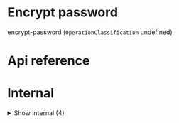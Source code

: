 # Encrypt password

encrypt-password (`OperationClassification` undefined)



# Api reference

# Internal

<details><summary>Show internal (4)</summary>
    
  # comparePassword()

Method to check if a raw password should be the same as the encrypted variant. Uses `bcrypt`


| Input      |    |    |
| ---------- | -- | -- |
| rawPassword | string |  |,| encryptedPassword | string |  |
| **Output** |    |    |



## encryptPassword()

Method to encrypt any password. Uses `bcrypt`


| Input      |    |    |
| ---------- | -- | -- |
| rawPassword | string |  |
| **Output** |    |    |



## 📄 comparePassword (exported const)

Method to check if a raw password should be the same as the encrypted variant. Uses `bcrypt`


## 📄 encryptPassword (exported const)

Method to encrypt any password. Uses `bcrypt`
  </details>

